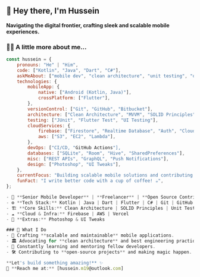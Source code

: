 ## 👋 Hey there, I'm Hussein  

<!--
**husseinm19/husseinm19** is a ✨ _special_ ✨ repository because its `README.md` (this file) appears on your GitHub profile.

Here are some ideas to get you started:

- 🔭 I’m currently working on ...
- 🌱 I’m currently learning ...
- 👯 I’m looking to collaborate on ...
- 🤔 I’m looking for help with ...
- 💬 Ask me about ...
- 📫 How to reach me: ...
- 😄 Pronouns: ...
- ⚡ Fun fact: ...
-->
**Navigating the digital frontier, crafting sleek and scalable mobile experiences.**  

### 🧑‍💻 A little more about me...  
```js
const hussein = {
    pronouns: "He" | "Him",
    code: ["Kotlin", "Java", "Dart", "C#"],
    askMeAbout: ["mobile dev", "clean architecture", "unit testing", "open-source", "freelancing"],
    technologies: {
        mobileApp: {
            native: ["Android (Kotlin, Java)"],
            crossPlatform: ["Flutter"],
        },
        versionControl: ["Git", "GitHub", "Bitbucket"],
        architecture: ["Clean Architecture", "MVVM", "SOLID Principles",MVP]
        testing: ["JUnit", "Flutter Test", "UI Testing"],
        cloudServices: {
            firebase: ["Firestore", "Realtime Database", "Auth", "Cloud Functions"],
            aws: ["S3", "EC2", "Lambda"],
        },
        devOps: ["CI/CD, "GitHub Actions"],
        databases: ["SQLite", "Room", "Hive", "SharedPreferences"],
        misc: ["REST APIs", "GraphQL", "Push Notifications"],
        design: ["Photoshop", "UI Tweaks"],
    },
    currentFocus: "Building scalable mobile solutions and contributing to open-source",
    funFact: "I write better code with a cup of coffee! ☕",
};

- 📱 **Senior Mobile Developer** | **Freelancer** | **Open Source Contributor**  
- ⚙️ **Tech Stack:** Kotlin | Java | Dart | Flutter | C# | Git | GitHub | Bitbucket  
- 🏗️ **Core Skills:** Clean Architecture | SOLID Principles | Unit Testing | CI/CD  
- ☁️ **Cloud & Infra:** Firebase | AWS | Vercel  
- 🎨 **Extras:** Photoshop & UI Tweaks  

### 🔭 What I Do  
- 🚀 Crafting **scalable and maintainable** mobile applications.  
- 🏛️ Advocating for **clean architecture** and best engineering practices.  
- 🧠 Constantly learning and mentoring fellow developers.  
- 🛠️ Contributing to **open-source projects** and making magic happen.  

**Let's build something amazing!** ✨  
💬 **Reach me at:** [hussein.m19@outlook.com]  
